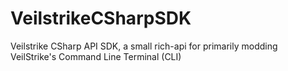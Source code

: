 # VeilstrikeCSharpSDK
Veilstrike CSharp API SDK, a small rich-api for primarily modding VeilStrike's Command Line Terminal (CLI)
